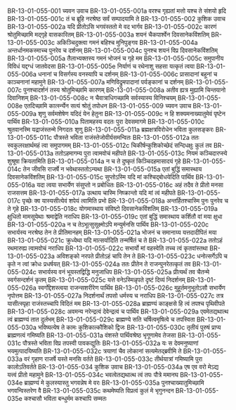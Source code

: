 BR-13-01-055-001	च्यवन उवाच
BR-13-01-055-001a	वरश्च गृह्यतां मत्तो यश्च ते संशयो हृदि
BR-13-01-055-001c	तं च ब्रूहि नरश्रेष्ठ सर्वं सम्पादयामि ते
BR-13-01-055-002	कुशिक उवाच
BR-13-01-055-002a	यदि प्रीतोऽसि भगवंस्ततो मे वद भार्गव
BR-13-01-055-002c	कारणं श्रोतुमिच्छामि मद्गृहे वासकारितम्
BR-13-01-055-003a	शयनं चैकपार्श्वेन दिवसानेकविंशतिम्
BR-13-01-055-003c	अकिञ्चिदुक्त्वा गमनं बहिश्च मुनिपुङ्गव
BR-13-01-055-004a	अन्तर्धानमकस्माच्च पुनरेव च दर्शनम्
BR-13-01-055-004c	पुनश्च शयनं विप्र दिवसानेकविंशतिम्
BR-13-01-055-005a	तैलाभ्यक्तस्य गमनं भोजनं च गृहे मम
BR-13-01-055-005c	समुपानीय विविधं यद्दग्धं जातवेदसा
BR-13-01-055-005e	निर्याणं च रथेनाशु सहसा यत्कृतं त्वया
BR-13-01-055-006a	धनानां च विसर्गस्य वनस्यापि च दर्शनम्
BR-13-01-055-006c	प्रासादानां बहूनां च काञ्चनानां महामुने
BR-13-01-055-007a	मणिविद्रुमपादानां पर्यङ्कानां च दर्शनम्
BR-13-01-055-007c	पुनश्चादर्शनं तस्य श्रोतुमिच्छामि कारणम्
BR-13-01-055-008a	अतीव ह्यत्र मुह्यामि चिन्तयानो दिवानिशम्
BR-13-01-055-008c	न चैवात्राधिगच्छामि सर्वस्यास्य विनिश्चयम्
BR-13-01-055-008e	एतदिच्छामि कार्त्स्न्येन सत्यं श्रोतुं तपोधन
BR-13-01-055-009	च्यवन उवाच
BR-13-01-055-009a	शृणु सर्वमशेषेण यदिदं येन हेतुना
BR-13-01-055-009c	न हि शक्यमनाख्यातुमेवं पृष्टेन पार्थिव
BR-13-01-055-010a	पितामहस्य वदतः पुरा देवसमागमे
BR-13-01-055-010c	श्रुतवानस्मि यद्राजंस्तन्मे निगदतः शृणु
BR-13-01-055-011a	ब्रह्मक्षत्रविरोधेन भविता कुलसङ्करः
BR-13-01-055-011c	पौत्रस्ते भविता राजंस्तेजोवीर्यसमन्वितः
BR-13-01-055-012a	ततः स्वकुलरक्षार्थमहं त्वा समुपागमम्
BR-13-01-055-012c	चिकीर्षन्कुशिकोच्छेदं सन्दिधक्षुः कुलं तव
BR-13-01-055-013a	ततोऽहमागम्य पुरा त्वामवोचं महीपते
BR-13-01-055-013c	नियमं कञ्चिदारप्स्ये शुश्रूषा क्रियतामिति
BR-13-01-055-014a	न च ते दुष्कृतं किञ्चिदहमासादयं गृहे
BR-13-01-055-014c	तेन जीवसि राजर्षे न भवेथास्ततोऽन्यथा
BR-13-01-055-015a	एतां बुद्धिं समास्थाय दिवसानेकविंशतिम्
BR-13-01-055-015c	सुप्तोऽस्मि यदि मां कश्चिद्बोधयेदिति पार्थिव
BR-13-01-055-016a	यदा त्वया सभार्येण संसुप्तो न प्रबोधितः
BR-13-01-055-016c	अहं तदैव ते प्रीतो मनसा राजसत्तम
BR-13-01-055-017a	उत्थाय चास्मि निष्क्रान्तो यदि मां त्वं महीपते
BR-13-01-055-017c	पृच्छेः क्व यास्यसीत्येवं शपेयं त्वामिति प्रभो
BR-13-01-055-018a	अन्तर्हितश्चास्मि पुनः पुनरेव च ते गृहे
BR-13-01-055-018c	योगमास्थाय संविष्टो दिवसानेकविंशतिम्
BR-13-01-055-019a	क्षुधितो मामसूयेथाः श्रमाद्वेति नराधिप
BR-13-01-055-019c	एतां बुद्धिं समास्थाय कर्शितौ वां मया क्षुधा
BR-13-01-055-020a	न च तेऽभूत्सुसूक्ष्मोऽपि मन्युर्मनसि पार्थिव
BR-13-01-055-020c	सभार्यस्य नरश्रेष्ठ तेन ते प्रीतिमानहम्
BR-13-01-055-021a	भोजनं च समानाय्य यत्तदादीपितं मया
BR-13-01-055-021c	क्रुध्येथा यदि मात्सर्यादिति तन्मर्षितं च ते
BR-13-01-055-022a	ततोऽहं रथमारुह्य त्वामवोचं नराधिप
BR-13-01-055-022c	सभार्यो मां वहस्वेति तच्च त्वं कृतवांस्तथा
BR-13-01-055-023a	अविशङ्को नरपते प्रीतोऽहं चापि तेन ते
BR-13-01-055-023c	धनोत्सर्गेऽपि च कृते न त्वां क्रोधः प्रधर्षयत्
BR-13-01-055-024a	ततः प्रीतेन ते राजन्पुनरेतत्कृतं तव
BR-13-01-055-024c	सभार्यस्य वनं भूयस्तद्विद्धि मनुजाधिप
BR-13-01-055-025a	प्रीत्यर्थं तव चैतन्मे स्वर्गसन्दर्शनं कृतम्
BR-13-01-055-025c	यत्ते वनेऽस्मिन्नृपते दृष्टं दिव्यं निदर्शनम्
BR-13-01-055-026a	स्वर्गोद्देशस्त्वया राजन्सशरीरेण पार्थिव
BR-13-01-055-026c	मुहूर्तमनुभूतोऽसौ सभार्येण नृपोत्तम
BR-13-01-055-027a	निदर्शनार्थं तपसो धर्मस्य च नराधिप
BR-13-01-055-027c	तत्र यासीत्स्पृहा राजंस्तच्चापि विदितं मम
BR-13-01-055-028a	ब्राह्मण्यं काङ्क्षसे हि त्वं तपश्च पृथिवीपते
BR-13-01-055-028c	अवमन्य नरेन्द्रत्वं देवेन्द्रत्वं च पार्थिव
BR-13-01-055-029a	एवमेतद्यथात्थ त्वं ब्राह्मण्यं तात दुर्लभम्
BR-13-01-055-029c	ब्राह्मण्ये सति चर्षित्वमृषित्वे च तपस्विता
BR-13-01-055-030a	भविष्यत्येष ते कामः कुशिकात्कौशिको द्विजः
BR-13-01-055-030c	तृतीयं पुरुषं प्राप्य ब्राह्मणत्वं गमिष्यति
BR-13-01-055-031a	वंशस्ते पार्थिवश्रेष्ठ भृगूणामेव तेजसा
BR-13-01-055-031c	पौत्रस्ते भविता विप्र तपस्वी पावकद्युतिः
BR-13-01-055-032a	यः स देवमनुष्याणां भयमुत्पादयिष्यति
BR-13-01-055-032c	त्रयाणां चैव लोकानां सत्यमेतद्ब्रवीमि ते
BR-13-01-055-033a	वरं गृहाण राजर्षे यस्ते मनसि वर्तते
BR-13-01-055-033c	तीर्थयात्रां गमिष्यामि पुरा कालोऽतिवर्तते
BR-13-01-055-034	कुशिक उवाच
BR-13-01-055-034a	एष एव वरो मेऽद्य यत्त्वं प्रीतो महामुने
BR-13-01-055-034c	भवत्वेतद्यथात्थ त्वं तपः पौत्रे ममानघ
BR-13-01-055-034e	ब्राह्मण्यं मे कुलस्यास्तु भगवन्नेष मे वरः
BR-13-01-055-035a	पुनश्चाख्यातुमिच्छामि भगवन्विस्तरेण वै
BR-13-01-055-035c	कथमेष्यति विप्रत्वं कुलं मे भृगुनन्दन
BR-13-01-055-035e	कश्चासौ भविता बन्धुर्मम कश्चापि सम्मतः
